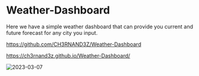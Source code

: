# Weather-Dashboard

Here we have a simple weather dashboard that can provide you current and future forecast for any city you input.

https://github.com/CH3RNAND3Z/Weather-Dashboard

https://ch3rnand3z.github.io/Weather-Dashboard/


![2023-03-07](https://user-images.githubusercontent.com/122721974/223652813-5d305baa-b462-4583-9fe8-637036924746.png)
